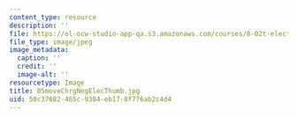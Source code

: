 ```yaml
---
content_type: resource
description: ''
file: https://ol-ocw-studio-app-qa.s3.amazonaws.com/courses/8-02t-electricity-and-magnetism-spring-2005/50c37682465c9384eb178f776ab2c4d4_05moveChrgNegElecThumb.jpg
file_type: image/jpeg
image_metadata:
  caption: ''
  credit: ''
  image-alt: ''
resourcetype: Image
title: 05moveChrgNegElecThumb.jpg
uid: 50c37682-465c-9384-eb17-8f776ab2c4d4
---
```

